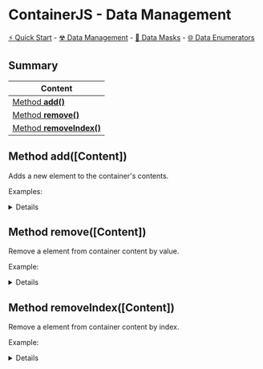 # ContainerJS - Data Management
<a href="./QuickStart.md">⚡ Quick Start</a> - <a href="./DataManagement.md">☢ Data Management</a> - <a href="./DataMasks.md">💠 Data Masks</a> - <a href="./DataEnumerators.md">🌐 Data Enumerators</a>

## Summary

| Content |
| ------- |
| <a href="#method-add">Method **add()**</a> |
| <a href="#method-remove">Method **remove()**</a> |
| <a href="#method-removeIndex">Method **removeIndex()**</a> |

<a id="method-add"></a>

## Method add(\[Content\])
Adds a new element to the container's contents.

Examples:

<details>

```js
const MyContainer = Container.from([]);

MyContainer.add(1); //MyContainer content now will be [1]
```

```js
const MyContainer = Container.from({});

MyContainer.add("a", 1); //MyContainer content now will be {a: 1}
```

```js
const MyContainer = Container.from("ab");

MyContainer.add("c"); //MyContainer content now will be "abc"
```

</details>

<a id="method-remove"></a>

## Method remove(\[Content\])
Remove a element from container content by value.

Example:

<details>

```js
const MyContainer = Container.from([1, 2, 3]);

MyContainer.remove(1); //MyContainer content now will be [2, 3]
```

</details>

<a id="method-removeIndex"></a>

## Method removeIndex(\[Content\])
Remove a element from container content by index.

Example:

<details>

```js
const MyContainer = Container.from([1, 2, 3]);

MyContainer.removeIndex(0); //MyContainer content now will be [2, 3]
```

</details>